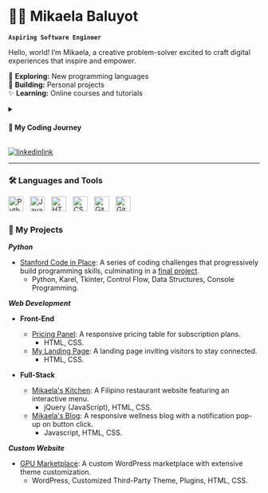# 👩‍💻 Mikaela Baluyot

**`Aspiring Software Engineer`**

Hello, world! I’m Mikaela, a creative problem-solver excited to craft digital experiences that inspire and empower.

🌱 **Exploring:** New programming languages<br>
🎨 **Building:** Personal projects<br>
✨ **Learning:** Online courses and tutorials

<details>
 <summary><h4>🚀 My Coding Journey</h4></summary>
   I unknowingly dabbled in coding while customizing my MySpace page way back when. Later in life, I discovered my passion through Stanford's Code in Place. Now, I’m focused on building dynamic full-stack applications and constantly learning new skills. Join me on my journey in tech!
</details>


 <p align="left">
      <a href="https://www.linkedin.com/in/mikaelabaluyot/">
         <img alt="linkedinlink" title="Let's Connect!" src="https://img.shields.io/badge/LinkedIn-0077B5?style=for-the-badge&logo=linkedin&logoColor=white"/></a> 
     
---

### 🛠️ Languages and Tools

<img align="left" alt="Python" width="30px" style="padding-right:10px;" src="https://cdn.jsdelivr.net/gh/devicons/devicon/icons/python/python-plain.svg" />
<img align="left" alt="JavaScript" width="30px" style="padding-right:10px;" src="https://cdn.jsdelivr.net/gh/devicons/devicon/icons/javascript/javascript-plain.svg" />
<img align="left" alt="HTML" width="30px" style="padding-right:10px;" src="https://cdn.jsdelivr.net/gh/devicons/devicon/icons/html5/html5-plain.svg" />
<img align="left" alt="CSS" width="30px" style="padding-right:10px;" src="https://cdn.jsdelivr.net/gh/devicons/devicon/icons/css3/css3-plain.svg" />
<img align="left" alt="GitHub" width="30px" style="padding-right:10px;" src="https://cdn.jsdelivr.net/gh/devicons/devicon/icons/github/github-original.svg" />
<img align="left" alt="Git" width="30px" style="padding-right:10px;" src="https://cdn.jsdelivr.net/gh/devicons/devicon/icons/git/git-original.svg" />
<br />

#

### 🌟 My Projects

***Python***

- [Stanford Code in Place](https://github.com/mikaebal/stanford/blob/main/README.md): A series of coding challenges that progressively build programming skills, culminating in a [final project](https://github.com/mikaebal/stanford/tree/main/Week7-Final-Project).
    - Python, Karel, Tkinter, Control Flow, Data Structures, Console Programming.
 
***Web Development***

  - **Front-End**
    - [Pricing Panel](https://github.com/mikaebal/price-table-project): A responsive pricing table for subscription plans.
       - HTML, CSS.
    - [My Landing Page](https://dash.generalassemb.ly/mikaebal/build-your-own-personal-website): A landing page inviting visitors to stay connected.
       - HTML, CSS.
   
  - **Full-Stack**
    - [Mikaela's Kitchen](https://dash.generalassemb.ly/mikaebal/build-your-own-business-website): A Filipino restaurant website featuring an interactive menu.
       - jQuery (JavaScript), HTML, CSS.
    - [Mikaela's Blog](https://dash.generalassemb.ly/mikaebal/build-your-own-blog-theme): A responsive wellness blog with a notification pop-up on button click.
       - Javascript, HTML, CSS.


     
***Custom Website***

  - [GPU Marketplace](https://github.com/mikaebal/gpu-marketplace): A custom WordPress marketplace with extensive theme customization.
    - WordPress, Customized Third-Party Theme, Plugins, HTML, CSS.


